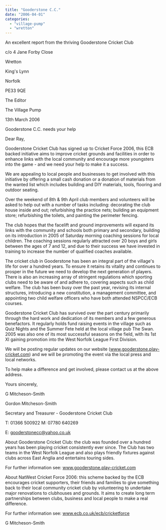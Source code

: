 ```yaml
---
title: "Gooderstone C.C."
date: "2006-04-01"
categories: 
  - "village-pump"
  - "wretton"
---
```


An excellent report from the thriving Gooderstone Cricket Club

c/o 4 Jane Forby Close

Wretton

King's Lynn

Norfolk

PE33 9QE

The Editor

The Village Pump

13th March 2006

Gooderstone C.C. needs your help

Dear Ray,

Gooderstone Cricket Club has signed up to Cricket Force 2006, this ECB backed initiative aims to improve cricket grounds and facilities in order to enhance links with the local community and encourage more youngsters into the game - and we need your help to make it a success.

We are appealing to local people and businesses to get involved with this initiative by offering a small cash donation or a donation of materials from the wanted list which includes building and DIY materials, tools, flooring and outdoor seating.

Over the weekend of 8th & 9th April club members and volunteers will be asked to help out with a number of tasks including: decorating the club house inside and out; refurbishing the practice nets; building an equipment store; refurbishing the toilets, and painting the perimeter fencing.

The club hopes that the facelift and ground improvements will expand its links with the community and schools both primary and secondary, building on its introduction in 2005 of Saturday morning coaching sessions for local children. The coaching sessions regularly attracted over 20 boys and girls between the ages of 7 and 12, and due to their success we have invested in training to increase the number of qualified coaches available.

The cricket club in Gooderstone has been an integral part of the village's life for over a hundred years. To ensure it retains its vitality and continues to prosper in the future we need to develop the next generation of players. There is also an increasing array of stringent regulations which sporting clubs need to be aware of and adhere to, covering aspects such as child welfare. The club has been busy over the past year, revising its internal structures, introducing a new constitution, a management committee, and appointing two child welfare officers who have both attended NSPCC/ECB courses.

Gooderstone Cricket Club has survived over the part century primarily through the hard work and dedication of its members and a few generous benefactors. It regularly holds fund raising events in the village such as Quiz Nights and the Summer Fete held at the local village pub The Swan. 2005 was also one of its most successful seasons on the field, with its 1st XI gaining promotion into the West Norfolk League First Division.

We will be posting regular updates on our website (www.gooderstone.play-cricket.com) and we will be promoting the event via the local press and local networks.

To help make a difference and get involved, please contact us at the above address.

Yours sincerely,

G Mitcheson-Smith

Gordon Mitcheson-Smith

Secretary and Treasurer - Gooderstone Cricket Club

T: 01366 500922 M: 07780 640269

E: gooderstonecc@yahoo.co.uk

About Gooderstone Cricket Club: the club was founded over a hundred years has been playing cricket consistently ever since. The Club has two teams in the West Norfolk League and also plays friendly fixtures against clubs across East Anglia and entertains touring sides.

For further information see: www.gooderstone.play-cricket.com

About NatWest Cricket Force 2006: this scheme backed by the ECB encourages cricket supporters, their friends and families to give something back to their local community cricket club by volunteering to undertake major renovations to clubhouses and grounds. It aims to create long term partnerships between clubs, business and local people to make a real difference.

For further information see: www.ecb.co.uk/ecb/cricketforce

G Mitcheson-Smith
